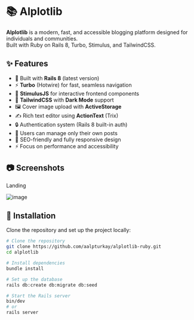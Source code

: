 # 📚 Alplotlib

**Alplotlib** is a modern, fast, and accessible blogging platform designed for individuals and communities.  
Built with Ruby on Rails 8, Turbo, Stimulus, and TailwindCSS.

## ✨ Features

- 🚀 Built with **Rails 8** (latest version)
- ⚡️ **Turbo** (Hotwire) for fast, seamless navigation
- 🎯 **StimulusJS** for interactive frontend components
- 🎨 **TailwindCSS** with **Dark Mode** support
- 🖼️ Cover image upload with **ActiveStorage**
- ✍️ Rich text editor using **ActionText** (Trix)
- 🔒 Authentication system (Rails 8 built-in auth)
- 👤 Users can manage only their own posts
- 📄 SEO-friendly and fully responsive design
- ⚡️ Focus on performance and accessibility

## 📷 Screenshots

Landing

![image](https://github.com/user-attachments/assets/75fefd91-8444-4443-b302-d0cbd665bb08)

## 🔧 Installation

Clone the repository and set up the project locally:

```bash
# Clone the repository
git clone https://github.com/aalpturkay/alplotlib-ruby.git
cd alplotlib

# Install dependencies
bundle install

# Set up the database
rails db:create db:migrate db:seed

# Start the Rails server
bin/dev
# or
rails server
```
